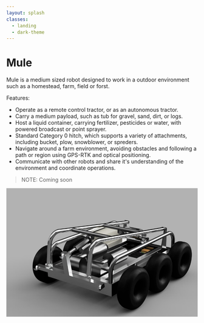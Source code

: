 ```yaml
---
layout: splash
classes:
  - landing
  - dark-theme
---
```


# Mule
Mule is a medium sized robot designed to work in a outdoor environment such as a homestead, farm, field or forst. 

Features:
- Operate as a remote control tractor, or as an autonomous tractor.
- Carry a medium payload, such as tub for gravel, sand, dirt, or logs.
- Host a liquid container, carrying fertilizer, pesticides or water, with powered broadcast or point sprayer.
- Standard Category 0 hitch, which supports a variety of attachments, including bucket, plow, snowblower, or spreders.
- Navigate around a farm environment, avoiding obstacles and following a path or region using GPS-RTK and optical positioning.
- Communicate with other robots and share it's understanding of the environment and coordinate operations.

>NOTE: Coming soon

![Mule](/assets/images/rhr_mule.jpg)